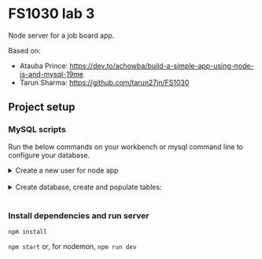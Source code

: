 # FS1030 lab 3

Node server for a job board app.

Based on:

- Atauba Prince: https://dev.to/achowba/build-a-simple-app-using-node-js-and-mysql-19me
- Tarun Sharma: https://github.com/tarun27in/FS1030

## Project setup

### MySQL scripts

Run the below commands on your workbench or mysql command line to configure your database.

<details>
  <summary>Create a new user for node app</summary>

```mysql
USE mysql;
CREATE USER 'nodeclient'@'localhost' IDENTIFIED WITH mysql_native_password BY '123456';
GRANT ALL PRIVILEGES ON *.* TO 'nodeclient'@'localhost';
flush privileges;
```
</details>

<br>

<details>
  <summary>Create database, create and populate tables:</summary>

```mysql
start transaction;
drop database if exists job_board;
create database if not exists job_board;
use job_board;

DROP TABLE IF EXISTS applications;
DROP TABLE IF EXISTS job_ads;
DROP TABLE IF EXISTS job_seekers;

CREATE TABLE IF NOT EXISTS `job_seekers` (
  `id` INT NOT NULL AUTO_INCREMENT,
  `first_name` VARCHAR(35) NOT NULL DEFAULT '',
  `last_name` VARCHAR(35) NOT NULL DEFAULT '',
  `date_of_birth` DATE NOT NULL DEFAULT '1900-01-01',
  `phone` VARCHAR(16) NOT NULL DEFAULT '555-555-5555',
  `email` VARCHAR(255) NOT NULL,
  PRIMARY KEY (id)
);

INSERT INTO job_seekers (first_name, last_name, date_of_birth, email) VALUES
 ('Mario', 'Mario', '1900-01-02', 'mario@email.com'),
 ('Luigi', 'Mario', '1900-01-03', 'luigi@email.com'),
 ('Peach', '', '1900-01-04', 'princessP@email.com'),
 ('Toad', '', '1900-01-05', 'toad@email.com'),
 ('Yoshi', '', '1900-01-01', 'yoshi@email.com');
 
 select * from job_seekers;
 
 CREATE TABLE `job_ads` (
  `id` INT NOT NULL AUTO_INCREMENT,
  `published_at` DATETIME NOT NULL DEFAULT (CURRENT_TIMESTAMP),
  `expires_at` DATETIME NOT NULL,
  `start_date` DATETIME NOT NULL,
  `company_id` INT NOT NULL,
  `job_id` INT NOT NULL,
  `title` TEXT,
  `description` TEXT,
  `location` VARCHAR(35) NOT NULL DEFAULT 'Job location',
  `hourly_pay` DECIMAL(5,2),
  `yearly_salary` DECIMAL(8,2),
  PRIMARY KEY (id)
  -- FOREIGN KEY (company_id) REFERENCES companies (id),
  -- FOREIGN KEY (job_id) REFERENCES jobs (id)
);

describe job_ads;

INSERT INTO job_ads (expires_at, start_date, company_id, job_id, title, `description`, location, hourly_pay, yearly_salary) VALUES
 ('2022-03-30', '2022-04-30', 1, 1, 'Customer support associate', 'Customer support associate job description at company 1', 'Remote Canada', NULL, '40000'),
 ('2022-03-30', '2022-04-30', 1, 2, 'Customer support associate', 'Customer support associate job description at company 1', 'Remote USA', NULL, '50000'),
 ('2022-04-30', '2022-04-30', 2, 1, 'Junior web developer', 'Junior web dev job description for company 2', 'Remote Canada', NULL, '60000'),
 ('2022-03-30', '2022-04-30', 2, 2, 'Senior web developer', 'Senior web dev job description for company 2', 'Remote Canada', NULL, '90000'),
 ('2022-03-30', '2022-04-30', 3, 1, 'Customer support associate', 'Customer support associate job description at company 1', 'Remote USA', NULL, '45000');

select * from job_ads;

CREATE TABLE `applications` (
  `id` INT NOT NULL AUTO_INCREMENT,
  `job_seeker_id` INT,
  `job_ad_id` INT,
  `created_at` DATETIME DEFAULT (CURRENT_TIMESTAMP),
  PRIMARY KEY (id),
  FOREIGN KEY (job_seeker_id) REFERENCES job_seekers (id) ON DELETE RESTRICT ON UPDATE CASCADE,
  FOREIGN KEY (job_ad_id) REFERENCES job_ads (id) ON DELETE RESTRICT ON UPDATE CASCADE
);

select * from job_seekers;
select * from job_ads;
select * from applications;

INSERT INTO applications (job_seeker_id, job_ad_id) VALUES
 (1, 1),
 (1, 2),
 (1, 4),
 (2, 2),
 (2, 3),
 (2, 5),
 (3, 1),
 (3, 5),
 (4, 2),
 (4, 3),
 (4, 5),
 (5, 5);
 
select * from applications;

 commit;
```

</details>

<br>

### Install dependencies and run server

`npm install`

`npm start` or, for nodemon, `npm run dev`
